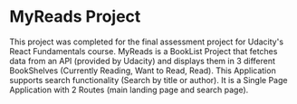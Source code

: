 # MyReads Project

This project was completed for the final assessment project for Udacity's React Fundamentals course.
MyReads is a BookList Project that fetches data from an API (provided by Udacity) and displays them in 3 different BookShelves (Currently Reading, Want to Read, Read). 
This Application supports search functionality (Search by title or author). 
It is a Single Page Application with 2 Routes (main landing page and search page).
